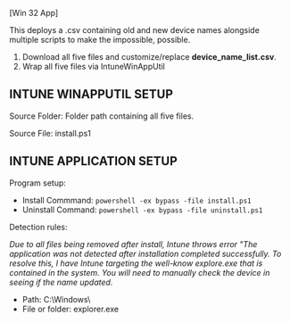 [Win 32 App]

This deploys a .csv containing old and new device names alongside multiple scripts to make the impossible, possible. 
1. Download all five files and customize/replace <b>device_name_list.csv</b>.
2. Wrap all five files via IntuneWinAppUtil

**INTUNE WINAPPUTIL SETUP**
---------------------
Source Folder: Folder path containing all five files. 

Source File: install.ps1

**INTUNE APPLICATION SETUP**
----------------------------
Program setup:
- Install Commmand: ```powershell -ex bypass -file install.ps1```
- Uninstall Command: ```powershell -ex bypass -file uninstall.ps1```

Detection rules:

*Due to all files being removed after install, Intune throws error "The application was not detected after installation completed successfully. To resolve this, I have Intune targeting the well-know explore.exe that is contained in the system. You will need to manually check the device in seeing if the name updated.*
- Path: C:\Windows\
- File or folder: explorer.exe



